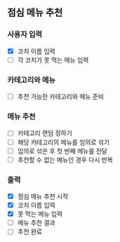 ## 점심 메뉴 추천
### 사용자 입력
- [X] 코치 이름 입력
- [ ] 각 코치가 못 먹는 메뉴 입력

### 카테고리와 메뉴
- [ ] 추천 가능한 카테고리와 메뉴 준비

### 메뉴 추천
- [ ] 카테고리 랜덤 정하기
- [ ] 해당 카테고리의 메뉴를 임의로 섞기
- [ ] 임의로 섞은 후 첫 번째 메뉴를 전달
- [ ] 추천할 수 없는 메뉴인 경우 다시 반복

### 출력
- [X] 점심 메뉴 추천 시작
- [X] 코치 이름 입력
- [X] 못 먹는 메뉴 입력
- [ ] 메뉴 추천 결과
- [ ] 추천 완료